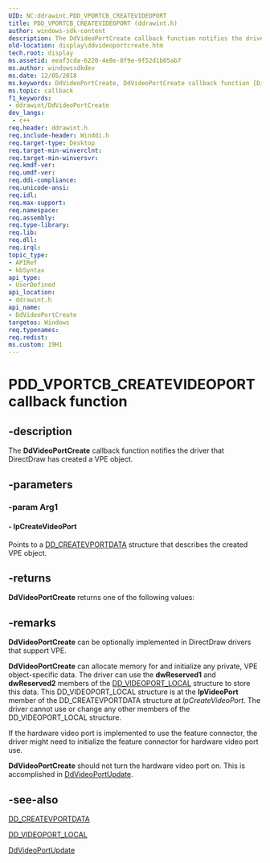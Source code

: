 ```yaml
---
UID: NC:ddrawint.PDD_VPORTCB_CREATEVIDEOPORT
title: PDD_VPORTCB_CREATEVIDEOPORT (ddrawint.h)
author: windows-sdk-content
description: The DdVideoPortCreate callback function notifies the driver that DirectDraw has created a VPE object.
old-location: display\ddvideoportcreate.htm
tech.root: display
ms.assetid: eeaf3cda-6220-4e8e-8f9e-9f52d1b05ab7
ms.author: windowssdkdev
ms.date: 12/05/2018
ms.keywords: DdVideoPortCreate, DdVideoPortCreate callback function [Display Devices], PDD_VPORTCB_CREATEVIDEOPORT, PDD_VPORTCB_CREATEVIDEOPORT callback, ddfncs_abbd3ac5-70a9-40ff-a22d-42c49eda1c96.xml, ddrawint/DdVideoPortCreate, display.ddvideoportcreate
ms.topic: callback
f1_keywords:
- ddrawint/DdVideoPortCreate
dev_langs:
 - c++
req.header: ddrawint.h
req.include-header: Winddi.h
req.target-type: Desktop
req.target-min-winverclnt: 
req.target-min-winversvr: 
req.kmdf-ver: 
req.umdf-ver: 
req.ddi-compliance: 
req.unicode-ansi: 
req.idl: 
req.max-support: 
req.namespace: 
req.assembly: 
req.type-library: 
req.lib: 
req.dll: 
req.irql: 
topic_type:
- APIRef
- kbSyntax
api_type:
- UserDefined
api_location:
- ddrawint.h
api_name:
- DdVideoPortCreate
targetos: Windows
req.typenames: 
req.redist: 
ms.custom: 19H1
---
```


# PDD_VPORTCB_CREATEVIDEOPORT callback function


## -description


The <b>DdVideoPortCreate</b> callback function notifies the driver that DirectDraw has created a VPE object.


## -parameters




### -param Arg1








#### - lpCreateVideoPort

Points to a <a href="https://docs.microsoft.com/windows/desktop/api/ddrawint/ns-ddrawint-dd_createvportdata">DD_CREATEVPORTDATA</a> structure that describes the created VPE object.


## -returns



<b>DdVideoPortCreate</b> returns one of the following values:




## -remarks



<b>DdVideoPortCreate</b> can be optionally implemented in DirectDraw drivers that support VPE.

<b>DdVideoPortCreate</b> can allocate memory for and initialize any private, VPE object-specific data. The driver can use the <b>dwReserved1</b> and <b>dwReserved2</b> members of the <a href="https://docs.microsoft.com/windows/desktop/api/ddrawint/ns-ddrawint-dd_videoport_local">DD_VIDEOPORT_LOCAL</a> structure to store this data. This DD_VIDEOPORT_LOCAL structure is at the <b>lpVideoPort</b> member of the DD_CREATEVPORTDATA structure at <i>lpCreateVideoPort</i>. The driver cannot use or change any other members of the DD_VIDEOPORT_LOCAL structure.

If the hardware video port is implemented to use the feature connector, the driver might need to initialize the feature connector for hardware video port use.

<b>DdVideoPortCreate</b> should not turn the hardware video port on. This is accomplished in <a href="https://docs.microsoft.com/windows/desktop/api/ddrawint/nc-ddrawint-pdd_vportcb_update">DdVideoPortUpdate</a>.




## -see-also




<a href="https://docs.microsoft.com/windows/desktop/api/ddrawint/ns-ddrawint-dd_createvportdata">DD_CREATEVPORTDATA</a>



<a href="https://docs.microsoft.com/windows/desktop/api/ddrawint/ns-ddrawint-dd_videoport_local">DD_VIDEOPORT_LOCAL</a>



<a href="https://docs.microsoft.com/windows/desktop/api/ddrawint/nc-ddrawint-pdd_vportcb_update">DdVideoPortUpdate</a>
 

 

